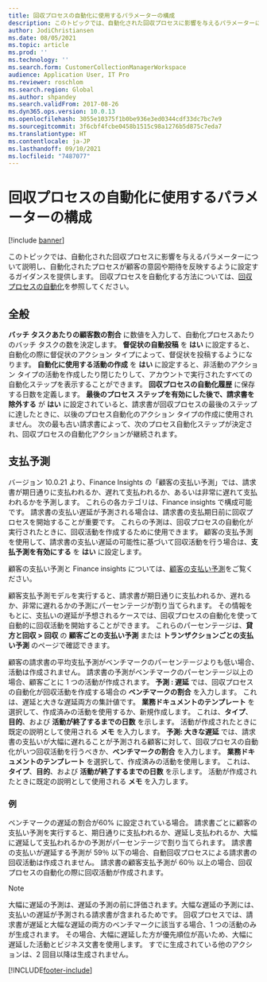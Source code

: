 ```yaml
---
title: 回収プロセスの自動化に使用するパラメーターの構成
description: このトピックでは、自動化された回収プロセスに影響を与えるパラメーターについて説明し、自動化されたプロセスが顧客の意図や期待を反映するように設定するガイダンスを提供します。
author: JodiChristiansen
ms.date: 08/05/2021
ms.topic: article
ms.prod: ''
ms.technology: ''
ms.search.form: CustomerCollectionManagerWorkspace
audience: Application User, IT Pro
ms.reviewer: roschlom
ms.search.region: Global
ms.author: shpandey
ms.search.validFrom: 2017-08-26
ms.dyn365.ops.version: 10.0.13
ms.openlocfilehash: 3055e10375f1b0be936e3ed0344cdf33dc7bc7e9
ms.sourcegitcommit: 3f6cbf4fcbe0458b1515c98a1276b5d875c7eda7
ms.translationtype: HT
ms.contentlocale: ja-JP
ms.lasthandoff: 09/10/2021
ms.locfileid: "7487077"
---
```

# <a name="configure-parameters-for-collection-process-automation"></a>回収プロセスの自動化に使用するパラメーターの構成

[!include [banner](../includes/banner.md)]

このトピックでは、自動化された回収プロセスに影響を与えるパラメーターについて説明し、自動化されたプロセスが顧客の意図や期待を反映するように設定するガイダンスを提供します。 回収プロセスを自動化する方法については、[回収プロセスの自動化](collections-process-automate.md)を参照してください。

## <a name="general"></a>全般
**バッチ タスクあたりの顧客数の割合** に数値を入力して、自動化プロセスあたりのバッチ タスクの数を決定します。 **督促状の自動投稿** を **はい** に設定すると、自動化の際に督促状のアクション タイプによって、督促状を投稿するようになります。 **自動化に使用する活動の作成** を **はい** に設定すると、非活動のアクション タイプの活動を作成したり閉じたりして、アカウントで実行されたすべての自動化ステップを表示することができます。 **回収プロセスの自動化履歴** に保存する日数を定義します。 **最後のプロセス ステップを有効にした後で、請求書を除外する** が **はい** に設定されていると、請求書が回収プロセスの最後のステップに達したときに、以後のプロセス自動化のアクション タイプの作成に使用されません。 次の最も古い請求書によって、次のプロセス自動化ステップが決定され、回収プロセスの自動化アクションが継続されます。 

## <a name="payment-predictions"></a>支払予測
バージョン 10.0.21 より、Finance Insights の「顧客の支払い予測」では、請求書が期日通りに支払われるか、遅れて支払われるか、あるいは非常に遅れて支払われるかを予測します。 これらの各カテゴリは、Finance insights で構成可能です。 請求書の支払い遅延が予測される場合は、請求書の支払期日前に回収プロセスを開始することが重要です。 これらの予測は、回収プロセスの自動化が実行されたときに、回収活動を作成するために使用できます。 顧客の支払予測を使用して、請求書の支払い遅延の可能性に基づいて回収活動を行う場合は、**支払予測を有効にする** を **はい** に設定します。 

顧客の支払い予測と Finance insights については、[顧客の支払い予測](payment-insights-overview.md)をご覧ください。

顧客支払予測モデルを実行すると、請求書が期日通りに支払われるか、遅れるか、非常に遅れるかの予測にパーセンテージが割り当てられます。 その情報をもとに、支払いの遅延が予想されるケースでは、回収プロセスの自動化を使って自動的に回収活動を開始することができます。 これらのパーセンテージは、**貸方と回収 > 回収** の **顧客ごとの支払い予測** または **トランザクションごとの支払い予測** のページで確認できます。 

顧客の請求書の平均支払予測がベンチマークのパーセンテージよりも低い場合、活動は作成されません。 請求書の予測がベンチマークのパーセンテージ以上の場合、顧客ごとに 1 つの活動が作成されます。 **予測 : 遅延** では、回収プロセスの自動化が回収活動を作成する場合の **ベンチマークの割合** を入力します。 これは、遅延と大きな遅延両方の集計値です。 **業務ドキュメントのテンプレート** を選択して、作成済みの活動を使用するか、新規作成します。 これは、**タイプ**、**目的**、および **活動が終了するまでの日数** を示します。 活動が作成されたときに既定の説明として使用される **メモ** を入力します。 **予測: 大きな遅延** では、請求書の支払いが大幅に遅れることが予測される顧客に対して、回収プロセスの自動化がいつ回収活動を行うべきか、**ベンチマークの割合** を入力します。 **業務ドキュメントのテンプレート** を選択して、作成済みの活動を使用します。 これは、**タイプ**、**目的**、および **活動が終了するまでの日数** を示します。 活動が作成されたときに既定の説明として使用される **メモ** を入力します。 

### <a name="example"></a>例
ベンチマークの遅延の割合が60% に設定されている場合。 請求書ごとに顧客の支払い予測を実行すると、期日通りに支払われるか、遅延し支払われるか、大幅に遅延して支払われるかの予測がパーセンテージで割り当てられます。 請求書の支払いが遅延する予測が 59％ 以下の場合、自動回収プロセスによる請求書の回収活動は作成されません。 請求書の顧客支払予測が 60％ 以上の場合、回収プロセスの自動化の際に回収活動が作成されます。 

> [!NOTE]
> 大幅に遅延の予測は、遅延の予測の前に評価されます。大幅な遅延の予測には、支払いの遅延が予測される請求書が含まれるためです。 回収プロセスでは、請求書が遅延と大幅な遅延の両方のベンチマークに該当する場合、1 つの活動のみが生成されます。 その場合、大幅に遅延した方が優先順位が高いため、大幅に遅延した活動とビジネス文書を使用します。 すでに生成されている他のアクションは、2 回目以降は生成されません。

[!INCLUDE[footer-include](../../includes/footer-banner.md)]
